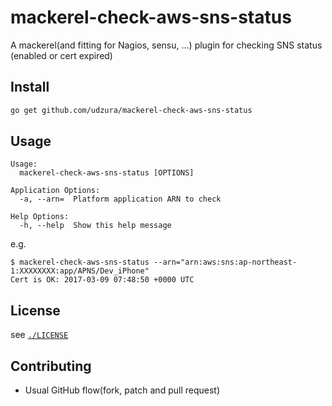 # mackerel-check-aws-sns-status

A mackerel(and fitting for Nagios, sensu, ...) plugin for checking SNS status (enabled or cert expired)

## Install


```bash
go get github.com/udzura/mackerel-check-aws-sns-status
```

## Usage

```
Usage:
  mackerel-check-aws-sns-status [OPTIONS]

Application Options:
  -a, --arn=  Platform application ARN to check

Help Options:
  -h, --help  Show this help message
```

e.g.

```console
$ mackerel-check-aws-sns-status --arn="arn:aws:sns:ap-northeast-1:XXXXXXXX:app/APNS/Dev_iPhone"
Cert is OK: 2017-03-09 07:48:50 +0000 UTC
```

## License

see [`./LICENSE`](./LICENSE)

## Contributing

* Usual GitHub flow(fork, patch and pull request)
